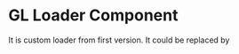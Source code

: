 # GL Loader Component

It is custom loader from first version. It could be replaced by <ion-spinner name="dots"></ion-spinner>
